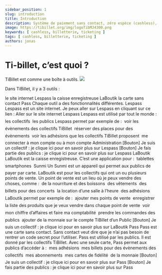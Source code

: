 ```yaml
---
sidebar_position: 1
slug: introduction
title: Introduction
description: Système de paiement sans contact, zéro espèce (cashless), de gestion d'évènement, de gestion de salle de restauration, d'engagement associatif et d'achat de billets en ligne … mais pas uniquement !
image: https://tibillet.org/img/logoTibMJ4300.png
keywords: [ cashless, billetterie, ticketing ]
tags: [ cashless, billetterie, ticketing ]
authors: jonas
---
```


# Ti-billet, c’est quoi ?

TiBillet est comme une boîte à outils.  ![](/img/icone-boite-a-outils.png)

Dans TiBillet, il y a 3 outils :
		
le site internet Lespass	la caisse enregistreuse LaBoutik	la carte sans contact Pass
Chaque outil a des fonctionnalités différentes.
Lespass
Lespass est un site internet.
Je peux aller sur Lespass en cliquant sur ce lien : Aller sur le site internet Lespass
Lespass est utilisé par tout le monde : 
	les collectifs
	les publics
Lespass permet par exemple de :
	voir les évènements des collectifs TiBillet
	réserver des places pour des évènements
	voir les adhésions que les collectifs TiBillet proposent
	me connecter à mon compte ou à mon compte Administration
[Bouton] Je suis un collectif : je clique ici pour en savoir plus sur Lespass
[Bouton] Je fais partie des publics : je clique ici pour en savoir plus sur Lespass
LaBoutik
LaBoutik est la caisse enregistreuse.
C’est une application pour : 
	tablettes
	smartphones
	Sunmi
Un Sunmi est un appareil qui permet aux publics de payer par carte.
LaBoutik est pour les collectifs qui ont un ou plusieurs points de vente.
Un point de vente est un lieu où je peux vendre des choses, comme :
	de la nourriture et des boissons
	des vêtements
	des billets pour des concerts
	la location d’une salle à l’heure
	des adhésions
LaBoutik permet par exemple de :
	ajouter mes points de vente
	enregistrer la liste des produits que je veux vendre dans chaque point de vente
	voir mon chiffre d’affaires et faire ma comptabilité
	prendre les commandes des publics
	ajouter de la monnaie sur le compte TiBillet d’un Public
[Bouton] Je suis un collectif : je clique ici pour en savoir plus sur LaBoutik
Pass
Pass est une carte sans contact. 
Sans contact veut dire que je n’ai pas besoin de rentrer un code secret pour l’utiliser.
Pass est utilisé par les publics.
Il est donné par les collectifs TiBillet.
Avec une seule carte, Pass permet aux publics d’accéder à :
	mes adhésions
	mes billets pour des évènements des collectifs
	mes abonnements
	mes cartes de fidélité
	de la monnaie
[Bouton] Je suis un collectif : je clique ici pour en savoir plus sur Pass
[Bouton] Je fais partie des publics : je clique ici pour en savoir plus sur Pass
